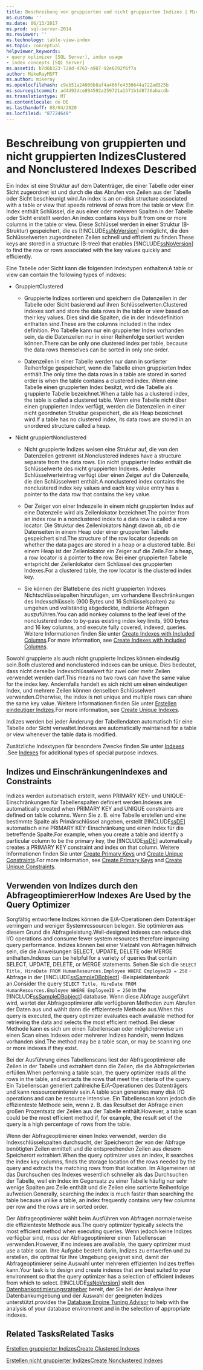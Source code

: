 ```yaml
---
title: Beschreibung von gruppierten und nicht gruppierten Indizes | Microsoft-Dokumentation
ms.custom: ''
ms.date: 06/13/2017
ms.prod: sql-server-2014
ms.reviewer: ''
ms.technology: table-view-index
ms.topic: conceptual
helpviewer_keywords:
- query optimizer [SQL Server], index usage
- index concepts [SQL Server]
ms.assetid: b7d6b323-728d-4763-a987-92e6292f6f7a
author: MikeRayMSFT
ms.author: mikeray
ms.openlocfilehash: c9eb51a24000b8af4a466fe4330644a722ad325b
ms.sourcegitcommit: ad4d92dce894592a259721a1571b1d8736abacdb
ms.translationtype: MT
ms.contentlocale: de-DE
ms.lasthandoff: 08/04/2020
ms.locfileid: "87724649"
---
```

# <a name="clustered-and-nonclustered-indexes-described"></a><span data-ttu-id="ca102-102">Beschreibung von gruppierten und nicht gruppierten Indizes</span><span class="sxs-lookup"><span data-stu-id="ca102-102">Clustered and Nonclustered Indexes Described</span></span>
  <span data-ttu-id="ca102-103">Ein Index ist eine Struktur auf dem Datenträger, die einer Tabelle oder einer Sicht zugeordnet ist und durch die das Abrufen von Zeilen aus der Tabelle oder Sicht beschleunigt wird.</span><span class="sxs-lookup"><span data-stu-id="ca102-103">An index is an on-disk structure associated with a table or view that speeds retrieval of rows from the table or view.</span></span> <span data-ttu-id="ca102-104">Ein Index enthält Schlüssel, die aus einer oder mehreren Spalten in der Tabelle oder Sicht erstellt werden.</span><span class="sxs-lookup"><span data-stu-id="ca102-104">An index contains keys built from one or more columns in the table or view.</span></span> <span data-ttu-id="ca102-105">Diese Schlüssel werden in einer Struktur (B-Struktur) gespeichert, die es [!INCLUDE[ssNoVersion](../../includes/ssnoversion-md.md)] ermöglicht, die den Schlüsselwerten zugeordneten Zeilen schnell und effizient zu finden.</span><span class="sxs-lookup"><span data-stu-id="ca102-105">These keys are stored in a structure (B-tree) that enables [!INCLUDE[ssNoVersion](../../includes/ssnoversion-md.md)] to find the row or rows associated with the key values quickly and efficiently.</span></span>  
  
 <span data-ttu-id="ca102-106">Eine Tabelle oder Sicht kann die folgenden Indextypen enthalten:</span><span class="sxs-lookup"><span data-stu-id="ca102-106">A table or view can contain the following types of indexes:</span></span>  
  
-   <span data-ttu-id="ca102-107">Gruppiert</span><span class="sxs-lookup"><span data-stu-id="ca102-107">Clustered</span></span>  
  
    -   <span data-ttu-id="ca102-108">Gruppierte Indizes sortieren und speichern die Datenzeilen in der Tabelle oder Sicht basierend auf ihren Schlüsselwerten.</span><span class="sxs-lookup"><span data-stu-id="ca102-108">Clustered indexes sort and store the data rows in the table or view based on their key values.</span></span> <span data-ttu-id="ca102-109">Dies sind die Spalten, die in der Indexdefinition enthalten sind.</span><span class="sxs-lookup"><span data-stu-id="ca102-109">These are the columns included in the index definition.</span></span> <span data-ttu-id="ca102-110">Pro Tabelle kann nur ein gruppierter Index vorhanden sein, da die Datenzeilen nur in einer Reihenfolge sortiert werden können.</span><span class="sxs-lookup"><span data-stu-id="ca102-110">There can be only one clustered index per table, because the data rows themselves can be sorted in only one order.</span></span>  
  
    -   <span data-ttu-id="ca102-111">Datenzeilen in einer Tabelle werden nur dann in sortierter Reihenfolge gespeichert, wenn die Tabelle einen gruppierten Index enthält.</span><span class="sxs-lookup"><span data-stu-id="ca102-111">The only time the data rows in a table are stored in sorted order is when the table contains a clustered index.</span></span> <span data-ttu-id="ca102-112">Wenn eine Tabelle einen gruppierten Index besitzt, wird die Tabelle als gruppierte Tabelle bezeichnet.</span><span class="sxs-lookup"><span data-stu-id="ca102-112">When a table has a clustered index, the table is called a clustered table.</span></span> <span data-ttu-id="ca102-113">Wenn eine Tabelle nicht über einen gruppierten Index verfügt, werden die Datenzeilen in einer nicht geordneten Struktur gespeichert, die als Heap bezeichnet wird.</span><span class="sxs-lookup"><span data-stu-id="ca102-113">If a table has no clustered index, its data rows are stored in an unordered structure called a heap.</span></span>  
  
-   <span data-ttu-id="ca102-114">Nicht gruppiert</span><span class="sxs-lookup"><span data-stu-id="ca102-114">Nonclustered</span></span>  
  
    -   <span data-ttu-id="ca102-115">Nicht gruppierte Indizes weisen eine Struktur auf, die von den Datenzeilen getrennt ist.</span><span class="sxs-lookup"><span data-stu-id="ca102-115">Nonclustered indexes have a structure separate from the data rows.</span></span> <span data-ttu-id="ca102-116">Ein nicht gruppierter Index enthält die Schlüsselwerte des nicht gruppierten Indexes. Jeder Schlüsselwerteintrag verfügt über einen Zeiger auf die Datenzeile, die den Schlüsselwert enthält.</span><span class="sxs-lookup"><span data-stu-id="ca102-116">A nonclustered index contains the nonclustered index key values and each key value entry has a pointer to the data row that contains the key value.</span></span>  
  
    -   <span data-ttu-id="ca102-117">Der Zeiger von einer Indexzeile in einem nicht gruppierten Index auf eine Datenzeile wird als Zeilenlokator bezeichnet.</span><span class="sxs-lookup"><span data-stu-id="ca102-117">The pointer from an index row in a nonclustered index to a data row is called a row locator.</span></span> <span data-ttu-id="ca102-118">Die Struktur des Zeilenlokators hängt davon ab, ob die Datenseiten in einem Heap oder einer gruppierten Tabelle gespeichert sind.</span><span class="sxs-lookup"><span data-stu-id="ca102-118">The structure of the row locator depends on whether the data pages are stored in a heap or a clustered table.</span></span> <span data-ttu-id="ca102-119">Bei einem Heap ist der Zeilenlokator ein Zeiger auf die Zeile.</span><span class="sxs-lookup"><span data-stu-id="ca102-119">For a heap, a row locator is a pointer to the row.</span></span> <span data-ttu-id="ca102-120">Bei einer gruppierten Tabelle entspricht der Zeilenlokator dem Schlüssel des gruppierten Indexes.</span><span class="sxs-lookup"><span data-stu-id="ca102-120">For a clustered table, the row locator is the clustered index key.</span></span>  
  
    -   <span data-ttu-id="ca102-121">Sie können der Blattebene des nicht gruppierten Indexes Nichtschlüsselspalten hinzufügen, um vorhandene Beschränkungen des Indexschlüssels (900 Bytes und 16 Schlüsselspalten) zu umgehen und vollständig abgedeckte, indizierte Abfragen auszuführen.</span><span class="sxs-lookup"><span data-stu-id="ca102-121">You can add nonkey columns to the leaf level of the nonclustered index to by-pass existing index key limits, 900 bytes and 16 key columns, and execute fully covered, indexed, queries.</span></span> <span data-ttu-id="ca102-122">Weitere Informationen finden Sie unter [Create Indexes with Included Columns](create-indexes-with-included-columns.md).</span><span class="sxs-lookup"><span data-stu-id="ca102-122">For more information, see [Create Indexes with Included Columns](create-indexes-with-included-columns.md).</span></span>  
  
 <span data-ttu-id="ca102-123">Sowohl gruppierte als auch nicht gruppierte Indizes können eindeutig sein.</span><span class="sxs-lookup"><span data-stu-id="ca102-123">Both clustered and nonclustered indexes can be unique.</span></span> <span data-ttu-id="ca102-124">Dies bedeutet, dass nicht derselbe Indexschlüsselwert für zwei oder mehr Zeilen verwendet werden darf.</span><span class="sxs-lookup"><span data-stu-id="ca102-124">This means no two rows can have the same value for the index key.</span></span> <span data-ttu-id="ca102-125">Andernfalls handelt es sich nicht um einen eindeutigen Index, und mehrere Zeilen können denselben Schlüsselwert verwenden.</span><span class="sxs-lookup"><span data-stu-id="ca102-125">Otherwise, the index is not unique and multiple rows can share the same key value.</span></span> <span data-ttu-id="ca102-126">Weitere Informationen finden Sie unter [Erstellen eindeutiger Indizes](create-unique-indexes.md).</span><span class="sxs-lookup"><span data-stu-id="ca102-126">For more information, see [Create Unique Indexes](create-unique-indexes.md).</span></span>  
  
 <span data-ttu-id="ca102-127">Indizes werden bei jeder Änderung der Tabellendaten automatisch für eine Tabelle oder Sicht verwaltet.</span><span class="sxs-lookup"><span data-stu-id="ca102-127">Indexes are automatically maintained for a table or view whenever the table data is modified.</span></span>  
  
 <span data-ttu-id="ca102-128">Zusätzliche Indextypen für besondere Zwecke finden Sie unter [Indexes](indexes.md) .</span><span class="sxs-lookup"><span data-stu-id="ca102-128">See [Indexes](indexes.md) for additional types of special purpose indexes.</span></span>  
  
## <a name="indexes-and-constraints"></a><span data-ttu-id="ca102-129">Indizes und Einschränkungen</span><span class="sxs-lookup"><span data-stu-id="ca102-129">Indexes and Constraints</span></span>  
 <span data-ttu-id="ca102-130">Indizes werden automatisch erstellt, wenn PRIMARY KEY- und UNIQUE-Einschränkungen für Tabellenspalten definiert werden.</span><span class="sxs-lookup"><span data-stu-id="ca102-130">Indexes are automatically created when PRIMARY KEY and UNIQUE constraints are defined on table columns.</span></span> <span data-ttu-id="ca102-131">Wenn Sie z. B. eine Tabelle erstellen und eine bestimmte Spalte als Primärschlüssel angeben, erstellt [!INCLUDE[ssDE](../../includes/ssde-md.md)] automatisch eine PRIMARY KEY-Einschränkung und einen Index für die betreffende Spalte.</span><span class="sxs-lookup"><span data-stu-id="ca102-131">For example, when you create a table and identify a particular column to be the primary key, the [!INCLUDE[ssDE](../../includes/ssde-md.md)] automatically creates a PRIMARY KEY constraint and index on that column.</span></span> <span data-ttu-id="ca102-132">Weitere Informationen finden Sie unter [Create Primary Keys](../tables/create-primary-keys.md) und [Create Unique Constraints](../tables/create-unique-constraints.md).</span><span class="sxs-lookup"><span data-stu-id="ca102-132">For more information, see [Create Primary Keys](../tables/create-primary-keys.md) and [Create Unique Constraints](../tables/create-unique-constraints.md).</span></span>  
  
## <a name="how-indexes-are-used-by-the-query-optimizer"></a><span data-ttu-id="ca102-133">Verwenden von Indizes durch den Abfrageoptimierer</span><span class="sxs-lookup"><span data-stu-id="ca102-133">How Indexes Are Used by the Query Optimizer</span></span>  
 <span data-ttu-id="ca102-134">Sorgfältig entworfene Indizes können die E/A-Operationen dem Datenträger verringern und weniger Systemressourcen belegen. Sie optimieren aus diesem Grund die Abfrageleistung.</span><span class="sxs-lookup"><span data-stu-id="ca102-134">Well-designed indexes can reduce disk I/O operations and consume fewer system resources therefore improving query performance.</span></span> <span data-ttu-id="ca102-135">Indizes können bei einer Vielzahl von Abfragen hilfreich sein, die die Anweisungen SELECT, UPDATE, DELETE oder MERGE enthalten.</span><span class="sxs-lookup"><span data-stu-id="ca102-135">Indexes can be helpful for a variety of queries that contain SELECT, UPDATE, DELETE, or MERGE statements.</span></span> <span data-ttu-id="ca102-136">Sehen Sie sich die `SELECT Title, HireDate FROM HumanResources.Employee WHERE EmployeeID = 250` -Abfrage in der [!INCLUDE[ssSampleDBobject](../../includes/sssampledbobject-md.md)] -Beispieldatenbank an.</span><span class="sxs-lookup"><span data-stu-id="ca102-136">Consider the query `SELECT Title, HireDate FROM HumanResources.Employee WHERE EmployeeID = 250` in the [!INCLUDE[ssSampleDBobject](../../includes/sssampledbobject-md.md)] database.</span></span> <span data-ttu-id="ca102-137">Wenn diese Abfrage ausgeführt wird, wertet der Abfrageoptimierer alle verfügbaren Methoden zum Abrufen der Daten aus und wählt dann die effizienteste Methode aus.</span><span class="sxs-lookup"><span data-stu-id="ca102-137">When this query is executed, the query optimizer evaluates each available method for retrieving the data and selects the most efficient method.</span></span> <span data-ttu-id="ca102-138">Bei dieser Methode kann es sich um einen Tabellenscan oder möglicherweise um einen Scan eines Indexes oder mehrerer Indizes handeln, wenn Indizes vorhanden sind.</span><span class="sxs-lookup"><span data-stu-id="ca102-138">The method may be a table scan, or may be scanning one or more indexes if they exist.</span></span>  
  
 <span data-ttu-id="ca102-139">Bei der Ausführung eines Tabellenscans liest der Abfrageoptimierer alle Zeilen in der Tabelle und extrahiert dann die Zeilen, die die Abfragekriterien erfüllen.</span><span class="sxs-lookup"><span data-stu-id="ca102-139">When performing a table scan, the query optimizer reads all the rows in the table, and extracts the rows that meet the criteria of the query.</span></span> <span data-ttu-id="ca102-140">Ein Tabellenscan generiert zahlreiche E/A-Operationen des Datenträgers und kann ressourcenintensiv sein.</span><span class="sxs-lookup"><span data-stu-id="ca102-140">A table scan generates many disk I/O operations and can be resource intensive.</span></span> <span data-ttu-id="ca102-141">Ein Tabellenscan kann jedoch die effizienteste Methode sein, wenn z. B. das Resultset der Abfrage einen großen Prozentsatz der Zeilen aus der Tabelle enthält.</span><span class="sxs-lookup"><span data-stu-id="ca102-141">However, a table scan could be the most efficient method if, for example, the result set of the query is a high percentage of rows from the table.</span></span>  
  
 <span data-ttu-id="ca102-142">Wenn der Abfrageoptimierer einen Index verwendet, werden die Indexschlüsselspalten durchsucht, der Speicherort der von der Abfrage benötigten Zeilen ermittelt und die entsprechenden Zeilen aus diesem Speicherort extrahiert.</span><span class="sxs-lookup"><span data-stu-id="ca102-142">When the query optimizer uses an index, it searches the index key columns, finds the storage location of the rows needed by the query and extracts the matching rows from that location.</span></span> <span data-ttu-id="ca102-143">Im Allgemeinen ist das Durchsuchen des Indexes wesentlich schneller als das Durchsuchen der Tabelle, weil ein Index im Gegensatz zu einer Tabelle häufig nur sehr wenige Spalten pro Zeile enthält und die Zeilen eine sortierte Reihenfolge aufweisen.</span><span class="sxs-lookup"><span data-stu-id="ca102-143">Generally, searching the index is much faster than searching the table because unlike a table, an index frequently contains very few columns per row and the rows are in sorted order.</span></span>  
  
 <span data-ttu-id="ca102-144">Der Abfrageoptimierer wählt beim Ausführen von Abfragen normalerweise die effizienteste Methode aus.</span><span class="sxs-lookup"><span data-stu-id="ca102-144">The query optimizer typically selects the most efficient method when executing queries.</span></span> <span data-ttu-id="ca102-145">Wenn jedoch keine Indizes verfügbar sind, muss der Abfrageoptimierer einen Tabellenscan verwenden.</span><span class="sxs-lookup"><span data-stu-id="ca102-145">However, if no indexes are available, the query optimizer must use a table scan.</span></span> <span data-ttu-id="ca102-146">Ihre Aufgabe besteht darin, Indizes zu entwerfen und zu erstellen, die optimal für Ihre Umgebung geeignet sind, damit der Abfrageoptimierer seine Auswahl unter mehreren effizienten Indizes treffen kann.</span><span class="sxs-lookup"><span data-stu-id="ca102-146">Your task is to design and create indexes that are best suited to your environment so that the query optimizer has a selection of efficient indexes from which to select.</span></span> [!INCLUDE[ssNoVersion](../../includes/ssnoversion-md.md)] <span data-ttu-id="ca102-147">stellt den [Datenbankoptimierungsratgeber](../performance/database-engine-tuning-advisor.md) bereit, der Sie bei der Analyse Ihrer Datenbankumgebung und der Auswahl der geeigneten Indizes unterstützt.</span><span class="sxs-lookup"><span data-stu-id="ca102-147">provides the [Database Engine Tuning Advisor](../performance/database-engine-tuning-advisor.md) to help with the analysis of your database environment and in the selection of appropriate indexes.</span></span>  
  
## <a name="related-tasks"></a><span data-ttu-id="ca102-148">Related Tasks</span><span class="sxs-lookup"><span data-stu-id="ca102-148">Related Tasks</span></span>  
 [<span data-ttu-id="ca102-149">Erstellen gruppierter Indizes</span><span class="sxs-lookup"><span data-stu-id="ca102-149">Create Clustered Indexes</span></span>](create-clustered-indexes.md)  
  
 [<span data-ttu-id="ca102-150">Erstellen nicht gruppierter Indizes</span><span class="sxs-lookup"><span data-stu-id="ca102-150">Create Nonclustered Indexes</span></span>](create-nonclustered-indexes.md)  
  
  
